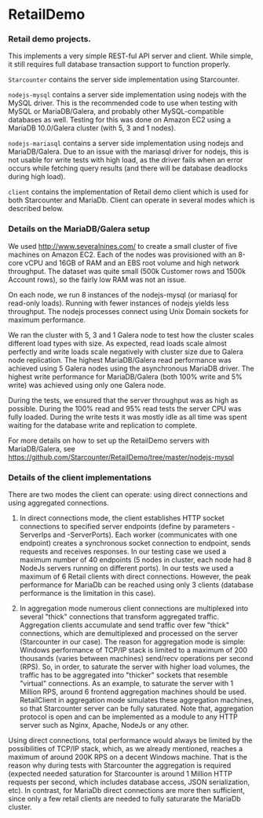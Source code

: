 RetailDemo
==========

### Retail demo projects.

This implements a very simple REST-ful API server and client. While simple, it still requires full database transaction support to function properly.

`Starcounter` contains the server side implementation using Starcounter.

`nodejs-mysql` contains a server side implementation using nodejs with the MySQL driver. This is the recommended code to use when testing with MySQL or MariaDB/Galera, and probably other MySQL-compatible databases as well. Testing for this was done on Amazon EC2 using a MariaDB 10.0/Galera cluster (with 5, 3 and 1 nodes).

`nodejs-mariasql` contains a server side implementation using nodejs and MariaDB/Galera. Due to an issue with the mariasql driver for nodejs, this is not usable for write tests with high load, as the driver fails when an error occurs while fetching query results (and there will be database deadlocks during high load).

`client` contains the implementation of Retail demo client which is used for both Starcounter and MariaDb. Client can operate in several modes which is described below.

### Details on the MariaDB/Galera setup

We used http://www.severalnines.com/ to create a small cluster of five machines on Amazon EC2. Each of the nodes was provisioned with an 8-core vCPU and 16GB of RAM and an EBS root volume and high network throughput. The dataset was quite small (500k Customer rows and 1500k Account rows), so the fairly low RAM was not an issue.

On each node, we run 8 instances of the nodejs-mysql (or mariasql for read-only loads). Running with fewer instances of nodejs yields less throughput. The nodejs processes connect using Unix Domain sockets for maximum performance.

We ran the cluster with 5, 3 and 1 Galera node to test how the cluster scales different load types with size. As expected, read loads scale almost perfectly and write loads scale negatively with cluster size due to Galera node replication. The highest MariaDB/Galera read performance was achieved using 5 Galera nodes using the asynchronous MariaDB driver. The highest write performance for MariaDB/Galera (both 100% write and 5% write) was achieved using only one Galera node.

During the tests, we ensured that the server throughput was as high as possible. During the 100% read and 95% read tests the server CPU was fully loaded. During the write tests it was mostly idle as all time was spent waiting for the database write and replication to complete.

For more details on how to set up the RetailDemo servers with MariaDB/Galera, see https://github.com/Starcounter/RetailDemo/tree/master/nodejs-mysql

### Details of the client implementations

There are two modes the client can operate: using direct connections and using aggregated connections. 

1. In direct connections mode, the client establishes HTTP socket connections to specified server endpoints (define by parameters -ServerIps and -ServerPorts). Each worker (communicates with one endpoint) creates a synchronous socket connection to endpoint,
sends requests and receives responses. In our testing case we used a maximum number of 40 endpoints (5 nodes in cluster, each node had 8 NodeJs servers running on different ports). In our tests we used a maximum of 6 Retail clients with direct connections.
However, the peak performance for MariaDb can be reached using only 3 clients (database performance is the limitation in this case).

2. In aggregation mode numerous client connections are multiplexed into several "thick" connections that transform aggregated traffic. Aggregation clients accumulate and send traffic over few "thick" connections,
which are demultiplexed and processed on the server (Starcounter in our case). The reason for aggregation mode is simple:
Windows performance of TCP/IP stack is limited to a maximum of 200 thousands (varies between machines) send/recv operations per second (RPS). So, in order, to saturate the server with higher load volumes, the
traffic has to be aggregated into "thicker" sockets that resemble "virtual" connections. As an example, to saturate the server with 1 Million RPS, around 6 frontend aggregation machines should be used. RetailClient in aggregation mode
simulates these aggregation machines, so that Starcounter server can be fully saturated. Note that, aggregation protocol is open and can be implemented as a module to any HTTP server such as Nginx, Apache, NodeJs or any other.

Using direct connections, total performance would always be limited by the possibilities of TCP/IP stack, which, as we already mentioned, reaches a maximum of around 200K RPS on a decent Windows machine.
That is the reason why during tests with Starcounter the aggregation is required (expected needed saturation for Starcounter is around 1 Million HTTP requests per second, which includes database access, JSON serialization, etc).
In contrast, for MariaDb direct connections are more then sufficient, since only a few retail clients are needed to fully saturarate the MariaDb cluster.
